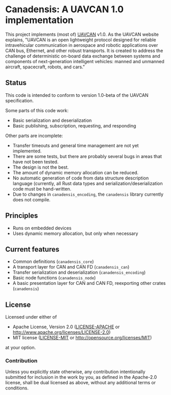 # Canadensis: A UAVCAN 1.0 implementation

This project implements (most of) [UAVCAN](https://uavcan.org/) v1.0. As the UAVCAN website explains, "UAVCAN is an open lightweight protocol designed for reliable intravehicular communication in aerospace and robotic applications over CAN bus, Ethernet, and other robust transports. It is created to address the challenge of deterministic on-board data exchange between systems and components of next-generation intelligent vehicles: manned and unmanned aircraft, spacecraft, robots, and cars."

## Status

This code is intended to conform to version 1.0-beta of the UAVCAN specification.

Some parts of this code work:

* Basic serialization and deserialization
* Basic publishing, subscription, requesting, and responding

Other parts are incomplete:

* Transfer timeouts and general time management are not yet implemented.
* There are some tests, but there are probably several bugs in areas that have not been tested.
* The design is not the best.
* The amount of dynamic memory allocation can be reduced.
* No automatic generation of code from data structure description language (currently, all Rust data
  types and serialization/deserialization code must be hand-written.
* Due to changes in `canadensis_encoding`, the `canadensis` library currently does not compile.

## Principles

* Runs on embedded devices
* Uses dynamic memory allocation, but only when necessary

## Current features

* Common definitions (`canadensis_core`)
* A transport layer for CAN and CAN FD (`canadensis_can`)
* Transfer serialization and deserialization (`canadensis_encoding`)
* Basic node functions (`canadensis_node`)
* A basic presentation layer for CAN and CAN FD, reexporting other crates (`canadensis`)

## License

Licensed under either of

- Apache License, Version 2.0 ([LICENSE-APACHE](LICENSE-APACHE) or
  http://www.apache.org/licenses/LICENSE-2.0)
- MIT license ([LICENSE-MIT](LICENSE-MIT) or http://opensource.org/licenses/MIT)

at your option.

### Contribution

Unless you explicitly state otherwise, any contribution intentionally submitted
for inclusion in the work by you, as defined in the Apache-2.0 license, shall be
dual licensed as above, without any additional terms or conditions.
